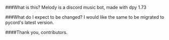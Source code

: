 ###What is this?
Melody is a discord music bot, made with dpy 1.73

###What do I expect to be changed?
I would like the same to be migrated to pycord's latest version.


####Thank you, contributors.
